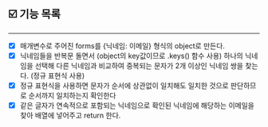 ## ☑️ 기능 목록
---
- [x] 매개변수로 주어진 forms를 {닉네임: 이메일} 형식의 object로 만든다.
- [x] 닉네임들을 반복문 돌면서 (object의 key값이므로 .keys() 함수 사용) 하나의 닉네임을 선택해 다른 닉네임과 비교하여 중복되는 문자가 2개 이상인 닉네임 쌍을 찾는다. (정규 표현식 사용) 
- [x] 정규 표현식을 사용하면 문자가 순서에 상관없이 일치해도 일치한 것으로 판단하므로 순서까지 일치하는지 확인한다
- [x] 같은 글자가 연속적으로 포함되는 닉네임으로 확인된 닉네임에 해당하는 이메일을 찾아 배열에 넣어주고 return 한다.